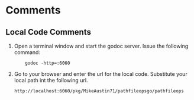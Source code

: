 # Comments
## Local Code Comments

1. Open a terminal window and start the godoc server. Issue the 
following command:

           godoc -http=:6060

2. Go to your browser and enter the url for the local code. 
Substitute your local path int the following url.  

       http://localhost:6060/pkg/MikeAustin71/pathfileopsgo/pathfileops
